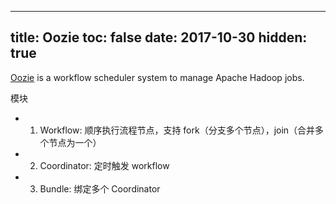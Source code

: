 
---
title: Oozie
toc: false
date: 2017-10-30
hidden: true
---

[Oozie](http://oozie.apache.org)  is a workflow scheduler system to manage Apache Hadoop jobs.

模块

* 1) Workflow: 顺序执行流程节点，支持 fork（分支多个节点），join（合并多个节点为一个）
* 2) Coordinator: 定时触发 workflow
* 3) Bundle: 绑定多个 Coordinator
